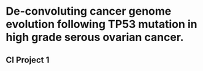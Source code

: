 # De-convoluting cancer genome evolution following TP53 mutation in high grade serous ovarian cancer.
## CI Project 1
